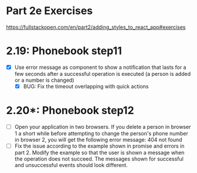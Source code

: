 # Part 2e Exercises
https://fullstackopen.com/en/part2/adding_styles_to_react_app#exercises

# 2.19: Phonebook step11
- [x] Use error message as component to show a notification that lasts for a few seconds after a successful operation is executed (a person is added or a number is changed)
    - [x] BUG: Fix the timeout overlapping with quick actions

# 2.20*: Phonebook step12
- [ ] Open your application in two browsers. If you delete a person in browser 1 a short while before attempting to change the person's phone number in browser 2, you will get the following error message: 404 not found
- [ ] Fix the issue according to the example shown in promise and errors in part 2. Modify the example so that the user is shown a message when the operation does not succeed. The messages shown for successful and unsuccessful events should look different.
